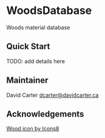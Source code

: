 # WoodsDatabase

Woods material database

## Quick Start

TODO: add details here

## Maintainer

David Carter
dcarter@davidcarter.ca

## Acknowledgements

[Wood icon by Icons8](https://icons8.com)
